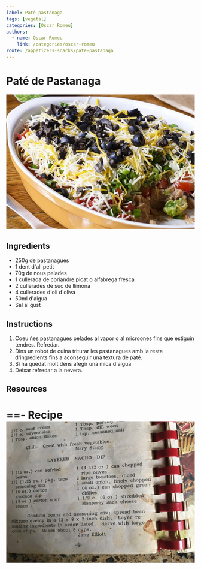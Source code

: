 ```yaml
---
label: Paté pastanaga
tags: [vegetal]
categories: [Oscar Romeu]
authors:
  - name: Oscar Romeu
    link: /categories/oscar-romeu
route: /appetizers-snacks/pate-pastanaga
---
```


# Paté de Pastanaga
![pate pastanaga ](/static/banners/7-layer-dip.jpeg)

## Ingredients
- 250g de pastanagues
- 1 dent d'all petit
- 70g de nous pelades
- 1 cullerada de coriandre picat o alfabrega fresca
- 2 cullerades de suc de llimona
- 4 cullerades d'oli d'oliva
- 50ml d'aigua
- Sal al gust

## Instructions
1. Coeu ñes pastanagues pelades al vapor o al microones fins que estiguin tendres. Refredar.
2. Dins un robot de cuina triturar les pastanagues amb la resta d'ingredients fins a aconseguir una textura de paté. 
3. Si ha quedat molt dens afegir una mica d'aigua
4. Deixar refredar a la nevera.

## Resources
==- Recipe
![](/static/recipes/7-layer-dip.jpg)
===
